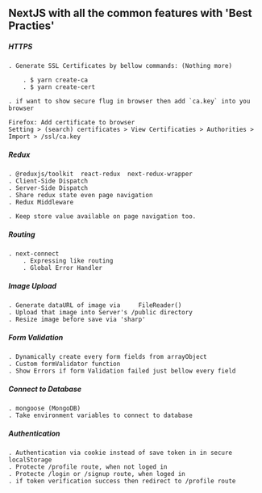 ## NextJS with all the common features with 'Best Practies'

##### HTTPS
	. Generate SSL Certificates by bellow commands: (Nothing more)

		. $ yarn create-ca
		. $ yarn create-cert

	. if want to show secure flug in browser then add `ca.key` into you browser

	Firefox: Add certificate to browser
	Setting > (search) certificates > View Certificaties > Authorities > Import > /ssl/ca.key


##### Redux 

	. @reduxjs/toolkit  react-redux  next-redux-wrapper
	. Client-Side Dispatch 
	. Server-Side Dispatch
	. Share redux state even page navigation
	. Redux Middleware

	. Keep store value available on page navigation too.


##### Routing 

	. next-connect  	
		. Expressing like routing
		. Global Error Handler


##### Image Upload

	. Generate dataURL of image via 	FileReader()
	. Upload that image into Server's /public directory
	. Resize image before save via 'sharp'


##### Form Validation

	. Dynamically create every form fields from arrayObject
	. Custom formValidator function
	. Show Errors if form Validation failed just bellow every field



##### Connect to Database

	. mongoose (MongoDB)
	. Take environment variables to connect to database


##### Authentication

	. Authentication via cookie instead of save token in in secure localStorage
	. Protecte /profile route, when not loged in
	. Protecte /login or /signup route, when loged in
	. if token verification success then redirect to /profile route





